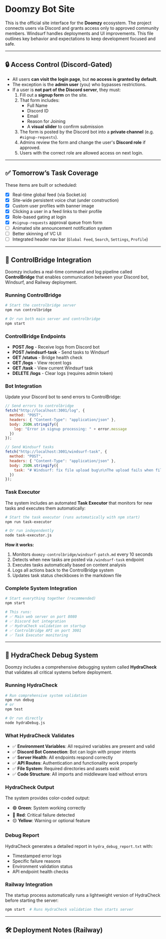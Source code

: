 # Doomzy Bot Site


This is the official site interface for the **Doomzy** ecosystem. The project connects users via Discord and grants access only to approved community members. Windsurf handles deployments and UI improvements. This file outlines key behavior and expectations to keep development focused and safe.

---

## 🔒 Access Control (Discord-Gated)

- All users **can visit the login page**, but **no access is granted by default**.
- The exception is the **admin user** (you) who bypasses restrictions.
- If a user is **not part of the Discord server**, they must:
  1. Fill out a **signup form** on the site.
  2. That form includes:
     - Full Name
     - Discord ID
     - Email
     - Reason for Joining
     - A **visual slider** to confirm submission
  3. The form is posted by the Discord bot into a **private channel** (e.g. `#signup-requests`).
  4. Admins review the form and change the user's **Discord role** if approved.
  5. Users with the correct role are allowed access on next login.

---

## ✅ Tomorrow’s Task Coverage

These items are built or scheduled:
- [x] Real-time global feed (via Socket.io)
- [x] Site-wide persistent voice chat (under construction)
- [x] Custom user profiles with banner image
- [x] Clicking a user in a feed links to their profile
- [x] Role-based gating at login
- [x] `#signup-requests` approval queue from form
- [ ] Animated site announcement notification system
- [ ] Better skinning of VC UI
- [ ] Integrated header nav bar (`Global Feed`, `Search`, `Settings`, `Profile`)

---

## 🌉 ControlBridge Integration

Doomzy includes a real-time command and log pipeline called **ControlBridge** that enables communication between your Discord bot, Windsurf, and Railway deployment.

### Running ControlBridge

```bash
# Start the controlbridge server
npm run controlbridge

# Or run both main server and controlbridge
npm start
```

### ControlBridge Endpoints

- **POST /log** - Receive logs from Discord bot
- **POST /windsurf-task** - Send tasks to Windsurf
- **GET /status** - Bridge health check
- **GET /logs** - View recent logs
- **GET /task** - View current Windsurf task
- **DELETE /logs** - Clear logs (requires admin token)

### Bot Integration

Update your Discord bot to send errors to ControlBridge:

```javascript
// Send errors to controlbridge
fetch("http://localhost:3001/log", {
  method: "POST",
  headers: { "Content-Type": "application/json" },
  body: JSON.stringify({
    log: "Error in signup processing: " + error.message
  })
});

// Send Windsurf tasks
fetch("http://localhost:3001/windsurf-task", {
  method: "POST",
  headers: { "Content-Type": "application/json" },
  body: JSON.stringify({
    task: "# Windsurf: fix file upload bug\n\nThe upload fails when files are null."
  })
});
```

### Task Executor

The system includes an automated **Task Executor** that monitors for new tasks and executes them automatically:

```bash
# Start the task executor (runs automatically with npm start)
npm run task-executor

# Or run independently
node task-executor.js
```

**How it works:**
1. Monitors `doomzy-controlbridge/windsurf-patch.md` every 10 seconds
2. Detects when new tasks are posted via `/windsurf-task` endpoint
3. Executes tasks automatically based on content analysis
4. Logs all actions back to the ControlBridge system
5. Updates task status checkboxes in the markdown file

### Complete System Integration

```bash
# Start everything together (recommended)
npm start

# This runs:
# ✅ Main web server on port 8080
# ✅ Discord bot integration
# ✅ HydraCheck validation on startup
# ✅ ControlBridge API on port 3001
# ✅ Task Executor monitoring
```

---

## 🧪 HydraCheck Debug System

Doomzy includes a comprehensive debugging system called **HydraCheck** that validates all critical systems before deployment.

### Running HydraCheck

```bash
# Run comprehensive system validation
npm run debug
# or
npm test

# Or run directly
node hydraDebug.js
```

### What HydraCheck Validates

- ✅ **Environment Variables**: All required variables are present and valid
- ✅ **Discord Bot Connection**: Bot can login with proper intents
- ✅ **Server Health**: All endpoints respond correctly
- ✅ **API Routes**: Authentication and functionality work properly
- ✅ **File System**: Required directories and assets exist
- ✅ **Code Structure**: All imports and middleware load without errors

### HydraCheck Output

The system provides color-coded output:
- 🟢 **Green**: System working correctly
- 🔴 **Red**: Critical failure detected
- 🟡 **Yellow**: Warning or optional feature

### Debug Report

HydraCheck generates a detailed report in `hydra_debug_report.txt` with:
- Timestamped error logs
- Specific failure reasons
- Environment validation status
- API endpoint health checks

### Railway Integration

The startup process automatically runs a lightweight version of HydraCheck before starting the server:

```bash
npm start  # Runs HydraCheck validation then starts server
```

---

## 🛠 Deployment Notes (Railway)
